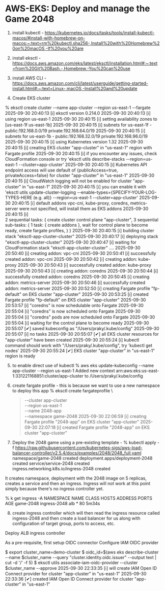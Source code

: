 # AWS-EKS: Deploy and manage the Game 2048

1. install kubectl - https://kubernetes.io/docs/tasks/tools/install-kubectl-macos/#install-with-homebrew-on-macos:~:text=rm%20kubectl.sha256-,Install%20with%20Homebrew%20on%20macOS,-If%20you%20are

2. install eksctl - https://docs.aws.amazon.com/eks/latest/eksctl/installation.html#:~:text=from%20Git%20Bash.-,Homebrew,-You%20can%20use

3. install AWS CLI - https://docs.aws.amazon.com/cli/latest/userguide/getting-started-install.html#:~:text=Linux-,macOS,-Install%20and%20update

4. Create EKS cluster

% eksctl create cluster --name app-cluster --region us-east-1 --fargate
2025-09-30 20:40:13 [ℹ] eksctl version 0.214.0
2025-09-30 20:40:13 [ℹ] using region us-east-1
2025-09-30 20:40:15 [ℹ] setting availability zones to [us-east-1f us-east-1b]
2025-09-30 20:40:15 [ℹ] subnets for us-east-1f - public:192.168.0.0/19 private:192.168.64.0/19
2025-09-30 20:40:15 [ℹ] subnets for us-east-1b - public:192.168.32.0/19 private:192.168.96.0/19
2025-09-30 20:40:15 [ℹ] using Kubernetes version 1.32
2025-09-30 20:40:15 [ℹ] creating EKS cluster "app-cluster" in "us-east-1" region with Fargate profile
2025-09-30 20:40:15 [ℹ] if you encounter any issues, check CloudFormation console or try 'eksctl utils describe-stacks --region=us-east-1 --cluster=app-cluster'
2025-09-30 20:40:15 [ℹ] Kubernetes API endpoint access will use default of {publicAccess=true, privateAccess=false} for cluster "app-cluster" in "us-east-1"
2025-09-30 20:40:15 [ℹ] CloudWatch logging will not be enabled for cluster "app-cluster" in "us-east-1"
2025-09-30 20:40:15 [ℹ] you can enable it with 'eksctl utils update-cluster-logging --enable-types={SPECIFY-YOUR-LOG-TYPES-HERE (e.g. all)} --region=us-east-1 --cluster=app-cluster'
2025-09-30 20:40:15 [ℹ] default addons vpc-cni, kube-proxy, coredns, metrics-server were not specified, will install them as EKS addons
2025-09-30 20:40:15 [ℹ]  
2 sequential tasks: { create cluster control plane "app-cluster",
3 sequential sub-tasks: {
1 task: { create addons },
wait for control plane to become ready,
create fargate profiles,
}
}
2025-09-30 20:40:15 [ℹ] building cluster stack "eksctl-app-cluster-cluster"
2025-09-30 20:40:17 [ℹ] deploying stack "eksctl-app-cluster-cluster"
2025-09-30 20:40:47 [ℹ] waiting for CloudFormation stack "eksctl-app-cluster-cluster"
....
2025-09-30 20:50:40 [ℹ] creating addon: vpc-cni
2025-09-30 20:50:41 [ℹ] successfully created addon: vpc-cni
2025-09-30 20:50:42 [ℹ] creating addon: kube-proxy
2025-09-30 20:50:43 [ℹ] successfully created addon: kube-proxy
2025-09-30 20:50:43 [ℹ] creating addon: coredns
2025-09-30 20:50:44 [ℹ] successfully created addon: coredns
2025-09-30 20:50:45 [ℹ] creating addon: metrics-server
2025-09-30 20:50:46 [ℹ] successfully created addon: metrics-server
2025-09-30 20:52:50 [ℹ] creating Fargate profile "fp-default" on EKS cluster "app-cluster"
2025-09-30 20:53:25 [ℹ] created Fargate profile "fp-default" on EKS cluster "app-cluster"
2025-09-30 20:53:57 [ℹ] "coredns" is now schedulable onto Fargate
2025-09-30 20:55:04 [ℹ] "coredns" is now scheduled onto Fargate
2025-09-30 20:55:04 [ℹ] "coredns" pods are now scheduled onto Fargate
2025-09-30 20:55:04 [ℹ] waiting for the control plane to become ready
2025-09-30 20:55:07 [✔] saved kubeconfig as "/Users/praky/.kube/config"
2025-09-30 20:55:07 [ℹ] no tasks
2025-09-30 20:55:07 [✔] all EKS cluster resources for "app-cluster" have been created
2025-09-30 20:55:24 [ℹ] kubectl command should work with "/Users/praky/.kube/config", try 'kubectl get nodes'
2025-09-30 20:55:24 [✔] EKS cluster "app-cluster" in "us-east-1" region is ready

5. to enable direct use of kubectl
   % aws eks update-kubeconfig --name app-cluster --region us-east-1
   Added new context arn:aws:eks:us-east-1:331221168851:cluster/app-cluster to /Users/praky/.kube/config

6. create fargate profile - this is because we want to use a new namespace to deploy this app
   % eksctl create fargateprofile \

   > --cluster app-cluster \
   > --region us-east-1 \
   > --name 2048-app \
   > --namespace game-2048
   > 2025-09-30 22:06:59 [ℹ] creating Fargate profile "2048-app" on EKS cluster "app-cluster"
   > 2025-09-30 22:07:18 [ℹ] created Fargate profile "2048-app" on EKS cluster "app-cluster"

7. Deploy the 2048 game using a pre-existing template -
   % kubectl apply -f https://raw.githubusercontent.com/kubernetes-sigs/aws-load-balancer-controller/v2.5.4/docs/examples/2048/2048_full.yaml
   namespace/game-2048 created
   deployment.apps/deployment-2048 created
   service/service-2048 created
   ingress.networking.k8s.io/ingress-2048 created

It creates namespace, deployment with the 2048 image on 5 replicas, creates a service and then an ingress. Ingress will not work at this point simply because there's no ingress controller yet.

% k get ingress -A
NAMESPACE NAME CLASS HOSTS ADDRESS PORTS AGE
game-2048 ingress-2048 alb \* 80 5m34s

8. create ingress controller which will then read the ingress resource called ingress-2048 and then create a load balancer for us along with configuration of target group, ports to access, etc.

Deploy ALB ingress controller

As a pre-requisite, first setup OIDC connector
Configure IAM OIDC provider

$ export cluster_name=demo-cluster
$ oidc_id=$(aws eks describe-cluster --name $cluster_name --query "cluster.identity.oidc.issuer" --output text | cut -d '/' -f 5)
$ eksctl utils associate-iam-oidc-provider --cluster $cluster_name --approve
2025-09-30 22:33:35 [ℹ] will create IAM Open ID Connect provider for cluster "app-cluster" in "us-east-1"
2025-09-30 22:33:36 [✔] created IAM Open ID Connect provider for cluster "app-cluster" in "us-east-1"

